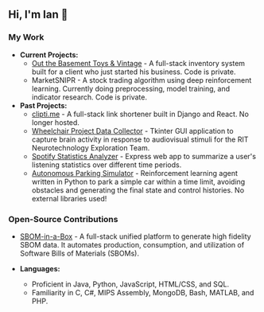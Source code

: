 ## Hi, I'm Ian 👋

### My Work
- **Current Projects:**
  - [Out the Basement Toys & Vintage](https://outthebasement.com/) - A full-stack inventory system built for a client who just started his business. Code is private.
  - MarketSNIPR - A stock trading algorithm using deep reinforcement learning. Currently doing preprocessing, model training, and indicator research. Code is private.
- **Past Projects:**
  - [clipti.me](https://github.com/ian1dunn/linkshortener) - A full-stack link shortener built in Django and React. No longer hosted.
  - [Wheelchair Project Data Collector](https://github.com/Neurotechnology-Exploration-Team/DataCollector) - Tkinter GUI application to capture brain activity in response to audiovisual stimuli for the RIT Neurotechnology Exploration Team.
  - [Spotify Statistics Analyzer](https://github.com/ian1dunn/spotify-statistics-analyzer) - Express web app to summarize a user's listening statistics over different time periods.
  - [Autonomous Parking Simulator](https://github.com/ian1dunn/CSCI331-DubinsGA) - Reinforcement learning agent written in Python to park a simple car within a time limit, avoiding obstacles and generating the final state and control histories. No external libraries used!
 
### Open-Source Contributions
- [SBOM-in-a-Box](https://github.com/SoftwareDesignLab/SBOM-in-a-Box) - A full-stack unified platform to generate high fidelity SBOM data. It automates production, consumption, and utilization of Software Bills of Materials (SBOMs).

- **Languages:**
  - Proficient in Java, Python, JavaScript, HTML/CSS, and SQL.
  - Familiarity in C, C#, MIPS Assembly, MongoDB, Bash, MATLAB, and PHP.